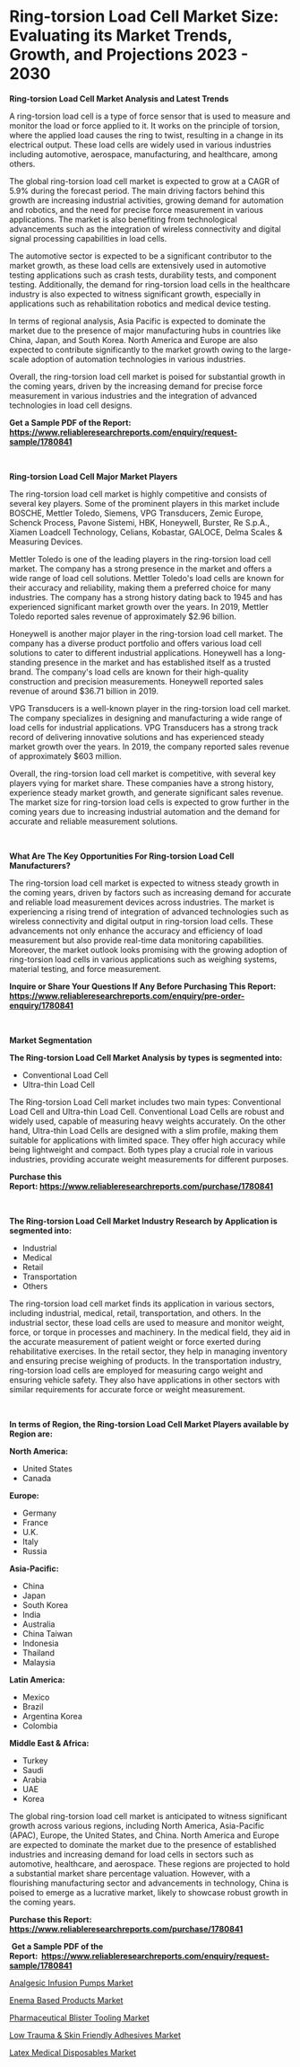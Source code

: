 <p><h1>Ring-torsion Load Cell Market Size: Evaluating its Market Trends, Growth, and Projections 2023 - 2030</h1></p><p><strong>Ring-torsion Load Cell Market Analysis and Latest Trends</strong></p>
<p><p>A ring-torsion load cell is a type of force sensor that is used to measure and monitor the load or force applied to it. It works on the principle of torsion, where the applied load causes the ring to twist, resulting in a change in its electrical output. These load cells are widely used in various industries including automotive, aerospace, manufacturing, and healthcare, among others.</p><p>The global ring-torsion load cell market is expected to grow at a CAGR of 5.9% during the forecast period. The main driving factors behind this growth are increasing industrial activities, growing demand for automation and robotics, and the need for precise force measurement in various applications. The market is also benefiting from technological advancements such as the integration of wireless connectivity and digital signal processing capabilities in load cells.</p><p>The automotive sector is expected to be a significant contributor to the market growth, as these load cells are extensively used in automotive testing applications such as crash tests, durability tests, and component testing. Additionally, the demand for ring-torsion load cells in the healthcare industry is also expected to witness significant growth, especially in applications such as rehabilitation robotics and medical device testing.</p><p>In terms of regional analysis, Asia Pacific is expected to dominate the market due to the presence of major manufacturing hubs in countries like China, Japan, and South Korea. North America and Europe are also expected to contribute significantly to the market growth owing to the large-scale adoption of automation technologies in various industries.</p><p>Overall, the ring-torsion load cell market is poised for substantial growth in the coming years, driven by the increasing demand for precise force measurement in various industries and the integration of advanced technologies in load cell designs.</p></p>
<p><strong>Get a Sample PDF of the Report:&nbsp; <a href="https://www.reliableresearchreports.com/enquiry/request-sample/1780841">https://www.reliableresearchreports.com/enquiry/request-sample/1780841</a></strong></p>
<p>&nbsp;</p>
<p><strong>Ring-torsion Load Cell Major Market Players</strong></p>
<p><p>The ring-torsion load cell market is highly competitive and consists of several key players. Some of the prominent players in this market include BOSCHE, Mettler Toledo, Siemens, VPG Transducers, Zemic Europe, Schenck Process, Pavone Sistemi, HBK, Honeywell, Burster, Re S.p.A., Xiamen Loadcell Technology, Celians, Kobastar, GALOCE, Delma Scales & Measuring Devices.</p><p>Mettler Toledo is one of the leading players in the ring-torsion load cell market. The company has a strong presence in the market and offers a wide range of load cell solutions. Mettler Toledo's load cells are known for their accuracy and reliability, making them a preferred choice for many industries. The company has a strong history dating back to 1945 and has experienced significant market growth over the years. In 2019, Mettler Toledo reported sales revenue of approximately $2.96 billion.</p><p>Honeywell is another major player in the ring-torsion load cell market. The company has a diverse product portfolio and offers various load cell solutions to cater to different industrial applications. Honeywell has a long-standing presence in the market and has established itself as a trusted brand. The company's load cells are known for their high-quality construction and precision measurements. Honeywell reported sales revenue of around $36.71 billion in 2019.</p><p>VPG Transducers is a well-known player in the ring-torsion load cell market. The company specializes in designing and manufacturing a wide range of load cells for industrial applications. VPG Transducers has a strong track record of delivering innovative solutions and has experienced steady market growth over the years. In 2019, the company reported sales revenue of approximately $603 million.</p><p>Overall, the ring-torsion load cell market is competitive, with several key players vying for market share. These companies have a strong history, experience steady market growth, and generate significant sales revenue. The market size for ring-torsion load cells is expected to grow further in the coming years due to increasing industrial automation and the demand for accurate and reliable measurement solutions.</p></p>
<p>&nbsp;</p>
<p><strong>What Are The Key Opportunities For Ring-torsion Load Cell Manufacturers?</strong></p>
<p><p>The ring-torsion load cell market is expected to witness steady growth in the coming years, driven by factors such as increasing demand for accurate and reliable load measurement devices across industries. The market is experiencing a rising trend of integration of advanced technologies such as wireless connectivity and digital output in ring-torsion load cells. These advancements not only enhance the accuracy and efficiency of load measurement but also provide real-time data monitoring capabilities. Moreover, the market outlook looks promising with the growing adoption of ring-torsion load cells in various applications such as weighing systems, material testing, and force measurement.</p></p>
<p><strong>Inquire or Share Your Questions If Any Before Purchasing This Report: <a href="https://www.reliableresearchreports.com/enquiry/pre-order-enquiry/1780841">https://www.reliableresearchreports.com/enquiry/pre-order-enquiry/1780841</a></strong></p>
<p>&nbsp;</p>
<p><strong>Market Segmentation</strong></p>
<p><strong>The Ring-torsion Load Cell Market Analysis by types is segmented into:</strong></p>
<p><ul><li>Conventional Load Cell</li><li>Ultra-thin Load Cell</li></ul></p>
<p><p>The Ring-torsion Load Cell market includes two main types: Conventional Load Cell and Ultra-thin Load Cell. Conventional Load Cells are robust and widely used, capable of measuring heavy weights accurately. On the other hand, Ultra-thin Load Cells are designed with a slim profile, making them suitable for applications with limited space. They offer high accuracy while being lightweight and compact. Both types play a crucial role in various industries, providing accurate weight measurements for different purposes.</p></p>
<p><strong>Purchase this Report:&nbsp;<a href="https://www.reliableresearchreports.com/purchase/1780841">https://www.reliableresearchreports.com/purchase/1780841</a></strong></p>
<p>&nbsp;</p>
<p><strong>The Ring-torsion Load Cell Market Industry Research by Application is segmented into:</strong></p>
<p><ul><li>Industrial</li><li>Medical</li><li>Retail</li><li>Transportation</li><li>Others</li></ul></p>
<p><p>The ring-torsion load cell market finds its application in various sectors, including industrial, medical, retail, transportation, and others. In the industrial sector, these load cells are used to measure and monitor weight, force, or torque in processes and machinery. In the medical field, they aid in the accurate measurement of patient weight or force exerted during rehabilitative exercises. In the retail sector, they help in managing inventory and ensuring precise weighing of products. In the transportation industry, ring-torsion load cells are employed for measuring cargo weight and ensuring vehicle safety. They also have applications in other sectors with similar requirements for accurate force or weight measurement.</p></p>
<p>&nbsp;</p>
<p><strong>In terms of Region, the Ring-torsion Load Cell Market Players available by Region are:</strong></p>
<p>
    <p> <strong> North America: </strong>
        <ul>
            <li>United States</li>
            <li>Canada</li>
        </ul>
        </p> 
    <p> <strong> Europe: </strong>
        <ul>
            <li>Germany</li>
            <li>France</li>
            <li>U.K.</li>
            <li>Italy</li>
            <li>Russia</li>
        </ul>
        </p> 
    <p> <strong> Asia-Pacific: </strong>
        <ul>
            <li>China</li>
            <li>Japan</li>
            <li>South Korea</li>
            <li>India</li>
            <li>Australia</li>
            <li>China Taiwan</li>
            <li>Indonesia</li>
            <li>Thailand</li>
            <li>Malaysia</li>
        </ul>
        </p> 
    <p> <strong> Latin America: </strong>
        <ul>
            <li>Mexico</li>
            <li>Brazil</li>
            <li>Argentina Korea</li>
            <li>Colombia</li>
        </ul>
        </p> 
    <p> <strong> Middle East & Africa: </strong>
        <ul>
            <li>Turkey</li>
            <li>Saudi</li>
            <li>Arabia</li>
            <li>UAE</li>
            <li>Korea</li>
        </ul>
    </p>
    </p>
<p><p>The global ring-torsion load cell market is anticipated to witness significant growth across various regions, including North America, Asia-Pacific (APAC), Europe, the United States, and China. North America and Europe are expected to dominate the market due to the presence of established industries and increasing demand for load cells in sectors such as automotive, healthcare, and aerospace. These regions are projected to hold a substantial market share percentage valuation. However, with a flourishing manufacturing sector and advancements in technology, China is poised to emerge as a lucrative market, likely to showcase robust growth in the coming years.</p></p>
<p><strong>Purchase this Report: <a href="https://www.reliableresearchreports.com/purchase/1780841">https://www.reliableresearchreports.com/purchase/1780841</a></strong></p>
<p>&nbsp;<strong>Get a Sample PDF of the Report:&nbsp;&nbsp;<a href="https://www.reliableresearchreports.com/enquiry/request-sample/1780841">https://www.reliableresearchreports.com/enquiry/request-sample/1780841</a></strong></p>
<p><strong></strong></p>
<p><p><a href="https://www.linkedin.com/pulse/analgesic-infusion-pumps-market-research-report-provides-spzze/">Analgesic Infusion Pumps Market</a></p><p><a href="https://www.linkedin.com/pulse/enema-based-products-market-share-amp-new-trends-analysis-3myze/">Enema Based Products Market</a></p><p><a href="https://medium.com/@joanacasper19/pharmaceutical-blister-tooling-market-exploring-market-share-market-trends-and-future-growth-4c9ae1901c5a">Pharmaceutical Blister Tooling Market</a></p><p><a href="https://medium.com/@fosterfahey1016/low-trauma-skin-friendly-adhesives-market-insight-market-trends-growth-forecasted-from-2023-to-8c236f51f130">Low Trauma & Skin Friendly Adhesives Market</a></p><p><a href="https://www.linkedin.com/pulse/latex-medical-disposables-market-size-share-global-iv6ze/">Latex Medical Disposables Market</a></p></p>